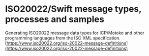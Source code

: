 # ISO20022/Swift message types, processes and samples

Generating ISO20022 message data types for ICP/Motoko and other programming languages from the ISO XML specification. [https://www.iso20022.org/iso-20022-message-definitions](https://www.iso20022.org/iso-20022-message-definitions)